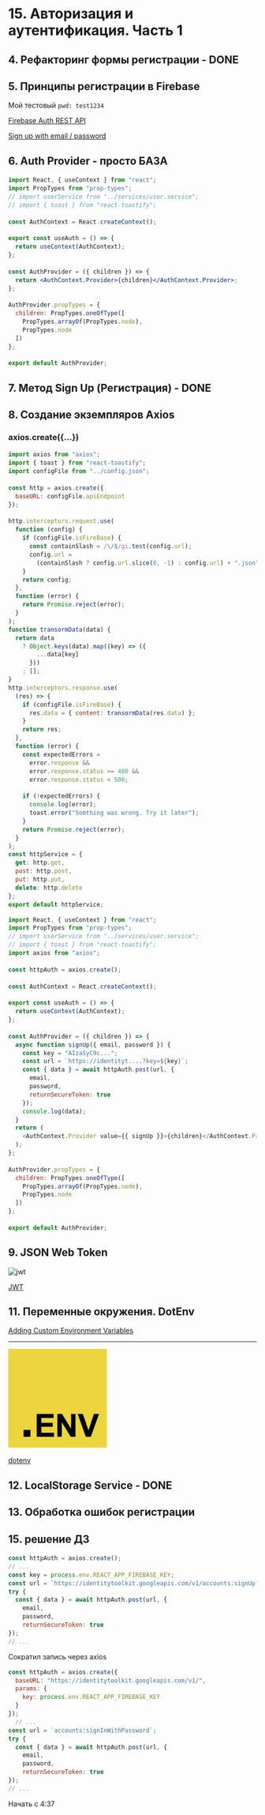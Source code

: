 # 15. Авторизация и аутентификация. Часть 1

## 4. Рефакторинг формы регистрации - DONE

## 5. Принципы регистрации в Firebase

Мой тестовый `pwd: test1234`

[Firebase Auth REST API](https://firebase.google.com/docs/reference/rest/auth)

[Sign up with email / password](https://firebase.google.com/docs/reference/rest/auth#section-create-email-password)

## 6. Auth Provider - просто БАЗА

```jsx
import React, { useContext } from "react";
import PropTypes from "prop-types";
// import userService from "../services/user.service";
// import { toast } from "react-toastify";

const AuthContext = React.createContext();

export const useAuth = () => {
  return useContext(AuthContext);
};

const AuthProvider = ({ children }) => {
  return <AuthContext.Provider>{children}</AuthContext.Provider>;
};

AuthProvider.propTypes = {
  children: PropTypes.oneOfType([
    PropTypes.arrayOf(PropTypes.node),
    PropTypes.node
  ])
};

export default AuthProvider;
```

## 7. Метод Sign Up (Регистрация) - DONE

## 8. Создание экземпляров Axios

### axios.create({...})

```js
import axios from "axios";
import { toast } from "react-toastify";
import configFile from "../config.json";

const http = axios.create({
  baseURL: configFile.apiEndpoint
});

http.interceptors.request.use(
  function (config) {
    if (configFile.isFireBase) {
      const containSlash = /\/$/gi.test(config.url);
      config.url =
        (containSlash ? config.url.slice(0, -1) : config.url) + ".json";
    }
    return config;
  },
  function (error) {
    return Promise.reject(error);
  }
);
function transormData(data) {
  return data
    ? Object.keys(data).map((key) => ({
        ...data[key]
      }))
    : [];
}
http.interceptors.response.use(
  (res) => {
    if (configFile.isFireBase) {
      res.data = { content: transormData(res.data) };
    }
    return res;
  },
  function (error) {
    const expectedErrors =
      error.response &&
      error.response.status >= 400 &&
      error.response.status < 500;

    if (!expectedErrors) {
      console.log(error);
      toast.error("Somthing was wrong. Try it later");
    }
    return Promise.reject(error);
  }
);
const httpService = {
  get: http.get,
  post: http.post,
  put: http.put,
  delete: http.delete
};
export default httpService;
```

```js
import React, { useContext } from "react";
import PropTypes from "prop-types";
// import userService from "../services/user.service";
// import { toast } from "react-toastify";
import axios from "axios";

const httpAuth = axios.create();

const AuthContext = React.createContext();

export const useAuth = () => {
  return useContext(AuthContext);
};

const AuthProvider = ({ children }) => {
  async function signUp({ email, password }) {
    const key = "AIzaSyC9c...";
    const url = `https://identityt....?key=${key}`;
    const { data } = await httpAuth.post(url, {
      email,
      password,
      returnSecureToken: true
    });
    console.log(data);
  }
  return (
    <AuthContext.Provider value={{ signUp }}>{children}</AuthContext.Provider>
  );
};

AuthProvider.propTypes = {
  children: PropTypes.oneOfType([
    PropTypes.arrayOf(PropTypes.node),
    PropTypes.node
  ])
};

export default AuthProvider;
```

## 9. JSON Web Token

![jwt](https://jwt.io/img/pic_logo.svg)

[JWT](https://jwt.io/)

## 11. Переменные окружения. DotEnv

[Adding Custom Environment Variables](https://create-react-app.dev/docs/adding-custom-environment-variables/)

---

![dotenv](https://raw.githubusercontent.com/motdotla/dotenv/master/dotenv.png)

[dotenv](https://www.npmjs.com/package/dotenv)

## 12. LocalStorage Service - DONE

## 13. Обработка ошибок регистрации

## 15. решение ДЗ

```js
const httpAuth = axios.create();
// ...
const key = process.env.REACT_APP_FIREBASE_KEY;
const url = `https://identitytoolkit.googleapis.com/v1/accounts:signUp?key=${key}`;
try {
  const { data } = await httpAuth.post(url, {
    email,
    password,
    returnSecureToken: true
});
// ...
```

Сократил запись через axios

```js
const httpAuth = axios.create({
  baseURL: "https://identitytoolkit.googleapis.com/v1/",
  params: {
    key: process.env.REACT_APP_FIREBASE_KEY
  }
});
  // ...
const url = `accounts:signInWithPassword`;
try {
  const { data } = await httpAuth.post(url, {
    email,
    password,
    returnSecureToken: true
});
// ...
```

Начать с 4:37
